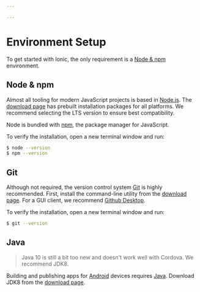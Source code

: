```yaml
---

---
```


# Environment Setup

To get started with Ionic, the only requirement is a [Node & npm](#anchor-node-npm) environment.

## Node & npm

Almost all tooling for modern JavaScript projects is based in [Node.js](/docs/faq/glossary#node). The [download page](https://nodejs.org/en/download/) has prebuilt installation packages for all platforms. We recommend selecting the LTS version to ensure best compatibility.

Node is bundled with [npm](/docs/faq/glossary#npm), the package manager for JavaScript.

To verify the installation, open a new terminal window and run:

```bash
$ node --version
$ npm --version
```

## Git

Although not required, the version control system [Git](/docs/faq/glossary#git) is highly recommended. First, install the command-line utility from the [download page](https://git-scm.com/downloads). For a GUI client, we recommend [Github Desktop](https://desktop.github.com/).

To verify the installation, open a new terminal window and run:

```bash
$ git --version
```

## Java

<blockquote>
  <p>Java 10 is still a bit too new and doesn't work well with Cordova. We recommend JDK8.</p>
</blockquote>

Building and publishing apps for [Android](https://www.android.com/) devices requires [Java](https://java.com/en/). Download JDK8 from the [download page](http://www.oracle.com/technetwork/java/javase/downloads/jdk8-downloads-2133151.html).
